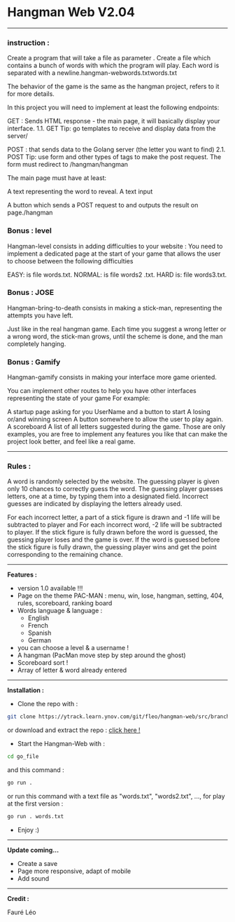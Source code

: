 # Hangman Web V2.04

---

### instruction : ###

Create a program that will take a file as parameter . Create a file which contains a bunch of words with which the program will play. Each word is separated with a newline.hangman-webwords.txtwords.txt

The behavior of the game is the same as the hangman project, refers to it for more details.

In this project you will need to implement at least the following endpoints:

GET : Sends HTML response - the main page, it will basically display your interface.
1.1. GET Tip: go templates to receive and display data from the server/

POST : that sends data to the Golang server (the letter you want to find)
2.1. POST Tip: use form and other types of tags to make the post request. The form must redirect to /hangman/hangman

The main page must have at least:

A text representing the word to reveal.
A text input

A button which sends a POST request to and outputs the result on page./hangman

### Bonus : level ###
Hangman-level consists in adding difficulties to your website : You need to implement a dedicated page at the start of your game that allows the user to choose between the following difficulties

EASY: is file words.txt.
NORMAL: is file words2 .txt.
HARD is: file words3.txt.

### Bonus : JOSE ###

Hangman-bring-to-death consists in making a stick-man, representing the attempts you have left. 

Just like in the real hangman game. Each time you suggest a wrong letter or a wrong word, the stick-man grows,
until the scheme is done, and the man completely hanging.

### Bonus : Gamify ###

Hangman-gamify consists in making your interface more game oriented.

You can implement other routes to help you have other interfaces representing the state of your game For example:

A startup page asking for you UserName and a button to start
A losing or/and winning screen
A button somewhere to allow the user to play again.
A scoreboard
A list of all letters suggested during the game.
Those are only examples, you are free to implement any features you like that can make the project look better, and feel like a real game.

***

### Rules : ###

A word is randomly selected by the website. The guessing player is given only 10 chances to correctly guess the word.
The guessing player guesses letters, one at a time, by typing them into a designated field.
Incorrect guesses are indicated by displaying the letters already used.

For each incorrect letter, a part of a stick figure is drawn and -1 life will be subtracted to player and For each incorrect word, -2 life will be subtracted to player.
If the stick figure is fully drawn before the word is guessed, the guessing player loses and the game is over.
If the word is guessed before the stick figure is fully drawn, the guessing player wins and get the point corresponding to the remaining chance.

---

**Features :**

- version 1.0 available !!!
- Page on the theme PAC-MAN : menu, win, lose, hangman, setting, 404, rules, scoreboard, ranking board
- Words language & language :
  - English
  - French
  - Spanish
  - German
- you can choose a level & a username !
- A hangman (PacMan move step by step around the ghost)
- Scoreboard sort !
- Array of letter & word already entered

---

**Installation :**

- Clone the repo with :

```bash
git clone https://ytrack.learn.ynov.com/git/fleo/hangman-web/src/branch/devphav2
```

or download and extract the repo : [click here !](https://ytrack.learn.ynov.com/git/fleo/hangman-web/src/branch/devphav2)

- Start the Hangman-Web with :

```bash
cd go_file
```

and this command :

```bash
go run .
```

or run this command with a text file as "words.txt", "words2.txt", ...,  for play at the first version :

```bash
go run . words.txt
```

- Enjoy :)

---

**Update coming...**

- Create a save
- Page more responsive, adapt of mobile
- Add sound

---

**Credit :**

Fauré Léo
